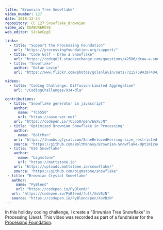 ```yaml
---
title: "Brownian Tree Snowflake"
video_number: 127
date: 2018-12-24
repository: CC_127_Snowflake_Brownian
video_id: XUA8UREROYE
web_editor: SJcAeCpgE

links:
  - title: "Support the Processing Foundation"
    url: "https://processingfoundation.org/support/"
  - title: "Code Golf - Draw a Snowflake"
    url: "https://codegolf.stackexchange.com/questions/42506/draw-a-snowflake"
  - title: "Snowflake"
    author: "Golan Levin"
    url: "https://www.flickr.com/photos/golanlevin/sets/72157594387404319"

videos:
  - title: "Coding Challenge: Diffusion-Limited Aggregation"
    url: "/CodingChallenges/034-dla"

contributions:
  - title: "Snowflake generator in javascript"
    author:
      name: "TC5550"
      url: "https://aaserver.net"
    url: "https://codepen.io/TC5550/pen/EGXvJN"
  - title: "Optimized Brownian Snowflake in Processing"
    author:
      name: "BoltMan"
    url: "https://thumbs.gfycat.com/SaneBelovedHerring-size_restricted.gif"
    source: "https://github.com/BoltManGuy/Brownian-Snowflake-Optimized"
  - title: "ES6 Snowflake"
    author:
      name: "bigmstone"
      url: "https://mattstone.io"
    url: "https://uploads.mattstone.io/snowflake/"
    source: "https://github.com/bigmstone/snowflake"
 - title: "Brownian Crystal Snowflake"
   author:
     name: "PyBlend"
     url: "https://codepen.io/PyBlend/"
   url: "https://codepen.io/PyBlend/full/XoVBzN"
   source: "https://codepen.io/PyBlend/pen/XoVBzN"
---
```


In this holiday coding challenge, I create a "Brownian Tree Snowflake" in Processing (Java). This video was recorded as part of a fundraiser for the [Processing Foundation](https://processingfoundation.org/support/).
